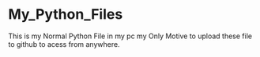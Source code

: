 # My_Python_Files
This is my Normal Python File in my pc my Only Motive to upload these file to github to acess  from anywhere.
